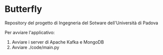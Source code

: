 # Butterfly
Repository del progetto di Ingegneria del Sotware dell'Università di Padova

Per avviare l'applicativo:
1. Avviare i server di Apache Kafka e MongoDB
2. Avviare ./code/main.py
